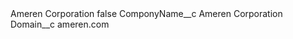 <?xml version="1.0" encoding="UTF-8"?>
<CustomMetadata xmlns="http://soap.sforce.com/2006/04/metadata" xmlns:xsi="http://www.w3.org/2001/XMLSchema-instance" xmlns:xsd="http://www.w3.org/2001/XMLSchema">
    <label>Ameren Corporation</label>
    <protected>false</protected>
    <values>
        <field>ComponyName__c</field>
        <value xsi:type="xsd:string">Ameren Corporation</value>
    </values>
    <values>
        <field>Domain__c</field>
        <value xsi:type="xsd:string">ameren.com</value>
    </values>
</CustomMetadata>
